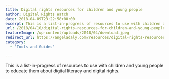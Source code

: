 ```yaml
---
title: Digital rights resources for children and young people
author: Digital Rights Watch
date: 2018-04-09T23:22:58+00:00
excerpt: This is a list-in-progress of resources to use with children and young people to educate them about digital literacy and digital rights.
url: /2018/04/10/digital-rights-resources-for-children-and-young-people/
featureImage: /wp-content/uploads/2018/04/download.jpeg
redirect_url: https://angeladaly.com/resources/digital-rights-resources-for-children-and-young-people/
category:
  - 'Tools and Guides'

---
```

This is a list-in-progress of resources to use with children and young people to educate them about digital literacy and digital rights.
